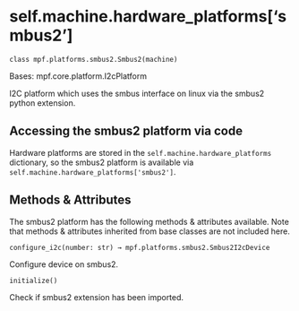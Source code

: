 
# self.machine.hardware_platforms[‘smbus2’]

`class mpf.platforms.smbus2.Smbus2(machine)`

Bases: mpf.core.platform.I2cPlatform

I2C platform which uses the smbus interface on linux via the smbus2 python extension.

## Accessing the smbus2 platform via code

Hardware platforms are stored in the `self.machine.hardware_platforms` dictionary, so the smbus2 platform is available via `self.machine.hardware_platforms['smbus2']`.

## Methods & Attributes

The smbus2 platform has the following methods & attributes available. Note that methods & attributes inherited from base classes are not included here.

`configure_i2c(number: str) → mpf.platforms.smbus2.Smbus2I2cDevice`

Configure device on smbus2.

`initialize()`

Check if smbus2 extension has been imported.


